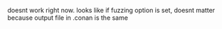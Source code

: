 doesnt work right now. looks like if fuzzing option is set, doesnt matter because output file in .conan is the same
